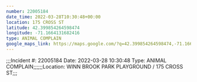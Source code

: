 ```yaml
---
number: 22005184
date_time: 2022-03-28T10:30:48+00:00
location: 175 CROSS ST
latitude: 42.399854264598474
longitude: -71.1664131682416
type: ANIMAL COMPLAIN
google_maps_link: https://maps.google.com/?q=42.399854264598474,-71.1664131682416
---
```


;;;Incident #: 22005184  Date: 2022-03-28 10:30:48   Type: ANIMAL COMPLAIN;;;;;;Location: WINN BROOK PARK PLAYGROUND / 175 CROSS ST;;;
